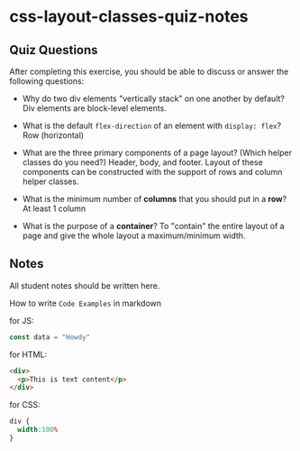 # css-layout-classes-quiz-notes

## Quiz Questions

After completing this exercise, you should be able to discuss or answer the following questions:

- Why do two div elements "vertically stack" on one another by default?
  Div elements are block-level elements.

- What is the default `flex-direction` of an element with `display: flex`?
  Row (horizontal)

- What are the three primary components of a page layout? (Which helper classes do you need?)
  Header, body, and footer. Layout of these components can be constructed with the support of rows and column helper classes.

- What is the minimum number of **columns** that you should put in a **row**?
  At least 1 column

- What is the purpose of a **container**?
  To "contain" the entire layout of a page and give the whole layout a maximum/minimum width.

## Notes

All student notes should be written here.


How to write `Code Examples` in markdown

for JS:
```javascript
const data = "Howdy"
```

for HTML:
```html
<div>
  <p>This is text content</p>
</div>
```

for CSS:
```css
div {
  width:100%
}
```
